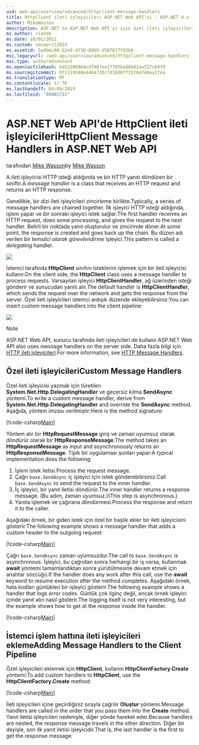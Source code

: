 ```yaml
---
uid: web-api/overview/advanced/httpclient-message-handlers
title: HttpClient ileti işleyicileri ASP.NET Web API'si - ASP.NET 4.x
author: MikeWasson
description: ASP.NET'te ASP.NET Web API'si için özel ileti işleyicileri 4.x
ms.author: riande
ms.date: 10/01/2012
ms.custom: seoapril2019
ms.assetid: 5a4b6c80-b2e9-4710-8969-d5076f7f82b8
msc.legacyurl: /web-api/overview/advanced/httpclient-message-handlers
msc.type: authoredcontent
ms.openlocfilehash: bd52396064cd7007ee17705ba86b02aaf27cb4f0
ms.sourcegitcommit: 0f1119340e4464720cfd16d0ff15764746ea1fea
ms.translationtype: MT
ms.contentlocale: tr-TR
ms.lasthandoff: 04/09/2019
ms.locfileid: "59401731"
---
```

# <a name="httpclient-message-handlers-in-aspnet-web-api"></a><span data-ttu-id="842b7-103">ASP.NET Web API'de HttpClient ileti işleyicileri</span><span class="sxs-lookup"><span data-stu-id="842b7-103">HttpClient Message Handlers in ASP.NET Web API</span></span>

<span data-ttu-id="842b7-104">tarafından [Mike Wasson](https://github.com/MikeWasson)</span><span class="sxs-lookup"><span data-stu-id="842b7-104">by [Mike Wasson](https://github.com/MikeWasson)</span></span>

<span data-ttu-id="842b7-105">A *ileti işleyicisi* HTTP isteği aldığında ve bir HTTP yanıtı döndüren bir sınıftır.</span><span class="sxs-lookup"><span data-stu-id="842b7-105">A *message handler* is a class that receives an HTTP request and returns an HTTP response.</span></span>

<span data-ttu-id="842b7-106">Genellikle, bir dizi ileti işleyicileri zincirleme birlikte.</span><span class="sxs-lookup"><span data-stu-id="842b7-106">Typically, a series of message handlers are chained together.</span></span> <span data-ttu-id="842b7-107">İlk işleyici HTTP isteği aldığında, işlem yapar ve bir sonraki işleyici istek sağlar.</span><span class="sxs-lookup"><span data-stu-id="842b7-107">The first handler receives an HTTP request, does some processing, and gives the request to the next handler.</span></span> <span data-ttu-id="842b7-108">Belirli bir noktada yanıt oluşturulur ve zincirinde döner.</span><span class="sxs-lookup"><span data-stu-id="842b7-108">At some point, the response is created and goes back up the chain.</span></span> <span data-ttu-id="842b7-109">Bu düzen adı verilen bir *temsilci olarak görevlendirme* işleyici.</span><span class="sxs-lookup"><span data-stu-id="842b7-109">This pattern is called a *delegating* handler.</span></span>

![](httpclient-message-handlers/_static/image1.png)

<span data-ttu-id="842b7-110">İstemci tarafında **HttpClient** sınıfını isteklerini işlemek için bir ileti işleyicisi kullanır.</span><span class="sxs-lookup"><span data-stu-id="842b7-110">On the client side, the **HttpClient** class uses a message handler to process requests.</span></span> <span data-ttu-id="842b7-111">Varsayılan işleyici **HttpClientHandler**, ağ üzerinden isteği gönderir ve sunucudan yanıtı alır.</span><span class="sxs-lookup"><span data-stu-id="842b7-111">The default handler is **HttpClientHandler**, which sends the request over the network and gets the response from the server.</span></span> <span data-ttu-id="842b7-112">Özel ileti işleyicileri istemci ardışık düzende ekleyebilirsiniz:</span><span class="sxs-lookup"><span data-stu-id="842b7-112">You can insert custom message handlers into the client pipeline:</span></span>

![](httpclient-message-handlers/_static/image2.png)

> [!NOTE]
> <span data-ttu-id="842b7-113">ASP.NET Web API, sunucu tarafında ileti işleyicileri de kullanır.</span><span class="sxs-lookup"><span data-stu-id="842b7-113">ASP.NET Web API also uses message handlers on the server side.</span></span> <span data-ttu-id="842b7-114">Daha fazla bilgi için [HTTP ileti işleyicileri](http-message-handlers.md).</span><span class="sxs-lookup"><span data-stu-id="842b7-114">For more information, see [HTTP Message Handlers](http-message-handlers.md).</span></span>


## <a name="custom-message-handlers"></a><span data-ttu-id="842b7-115">Özel ileti işleyicileri</span><span class="sxs-lookup"><span data-stu-id="842b7-115">Custom Message Handlers</span></span>

<span data-ttu-id="842b7-116">Özel ileti işleyicisi yazmak için türetilen **System.Net.Http.DelegatingHandler** ve geçersiz kılma **SendAsync** yöntemi.</span><span class="sxs-lookup"><span data-stu-id="842b7-116">To write a custom message handler, derive from **System.Net.Http.DelegatingHandler** and override the **SendAsync** method.</span></span> <span data-ttu-id="842b7-117">Aşağıda, yöntem imzası verilmiştir:</span><span class="sxs-lookup"><span data-stu-id="842b7-117">Here is the method signature:</span></span>

[!code-csharp[Main](httpclient-message-handlers/samples/sample1.cs)]

<span data-ttu-id="842b7-118">Yöntem alır bir **HttpRequestMessage** giriş ve zaman uyumsuz olarak döndürür olarak bir **HttpResponseMessage**.</span><span class="sxs-lookup"><span data-stu-id="842b7-118">The method takes an **HttpRequestMessage** as input and asynchronously returns an **HttpResponseMessage**.</span></span> <span data-ttu-id="842b7-119">Tipik bir uygulaması şunları yapar:</span><span class="sxs-lookup"><span data-stu-id="842b7-119">A typical implementation does the following:</span></span>

1. <span data-ttu-id="842b7-120">İşlem istek iletisi.</span><span class="sxs-lookup"><span data-stu-id="842b7-120">Process the request message.</span></span>
2. <span data-ttu-id="842b7-121">Çağrı `base.SendAsync` iç işleyici için istek gönderebilirsiniz.</span><span class="sxs-lookup"><span data-stu-id="842b7-121">Call `base.SendAsync` to send the request to the inner handler.</span></span>
3. <span data-ttu-id="842b7-122">İç işleyici, bir yanıt iletisi döndürür.</span><span class="sxs-lookup"><span data-stu-id="842b7-122">The inner handler returns a response message.</span></span> <span data-ttu-id="842b7-123">(Bu adım, zaman uyumsuz.)</span><span class="sxs-lookup"><span data-stu-id="842b7-123">(This step is asynchronous.)</span></span>
4. <span data-ttu-id="842b7-124">Yanıta işlemek ve çağırana döndürmesi.</span><span class="sxs-lookup"><span data-stu-id="842b7-124">Process the response and return it to the caller.</span></span>

<span data-ttu-id="842b7-125">Aşağıdaki örnek, bir giden istek için özel bir başlık ekler bir ileti işleyicisini gösterir:</span><span class="sxs-lookup"><span data-stu-id="842b7-125">The following example shows a message handler that adds a custom header to the outgoing request:</span></span>

[!code-csharp[Main](httpclient-message-handlers/samples/sample2.cs)]

<span data-ttu-id="842b7-126">Çağrı `base.SendAsync` zaman uyumsuzdur.</span><span class="sxs-lookup"><span data-stu-id="842b7-126">The call to `base.SendAsync` is asynchronous.</span></span> <span data-ttu-id="842b7-127">İşleyici, bu çağrıdan sonra herhangi bir iş varsa, kullanmak **await** yöntemi tamamlandıktan sonra yürütülmesine devam etmek için anahtar sözcüğü.</span><span class="sxs-lookup"><span data-stu-id="842b7-127">If the handler does any work after this call, use the **await** keyword to resume execution after the method completes.</span></span> <span data-ttu-id="842b7-128">Aşağıdaki örnek, hata kodları günlükleri bir işleyici gösterir.</span><span class="sxs-lookup"><span data-stu-id="842b7-128">The following example shows a handler that logs error codes.</span></span> <span data-ttu-id="842b7-129">Günlük çok ilginç değil, ancak örnek işleyici içinde yanıt alın nasıl gösterir.</span><span class="sxs-lookup"><span data-stu-id="842b7-129">The logging itself is not very interesting, but the example shows how to get at the response inside the handler.</span></span>

[!code-csharp[Main](httpclient-message-handlers/samples/sample3.cs?highlight=10,13)]

## <a name="adding-message-handlers-to-the-client-pipeline"></a><span data-ttu-id="842b7-130">İstemci işlem hattına ileti işleyicileri ekleme</span><span class="sxs-lookup"><span data-stu-id="842b7-130">Adding Message Handlers to the Client Pipeline</span></span>

<span data-ttu-id="842b7-131">Özel işleyicileri eklemek için **HttpClient**, kullanın **HttpClientFactory.Create** yöntemi:</span><span class="sxs-lookup"><span data-stu-id="842b7-131">To add custom handlers to **HttpClient**, use the **HttpClientFactory.Create** method:</span></span>

[!code-csharp[Main](httpclient-message-handlers/samples/sample4.cs)]

<span data-ttu-id="842b7-132">İleti işleyicileri içine geçirdiğiniz sırayla çağrılır **Oluştur** yöntemi.</span><span class="sxs-lookup"><span data-stu-id="842b7-132">Message handlers are called in the order that you pass them into the **Create** method.</span></span> <span data-ttu-id="842b7-133">Yanıt iletisi işleyicileri nedeniyle, diğer yönde hareket eder.</span><span class="sxs-lookup"><span data-stu-id="842b7-133">Because handlers are nested, the response message travels in the other direction.</span></span> <span data-ttu-id="842b7-134">Diğer bir deyişle, son ilk yanıt iletisi işleyicidir.</span><span class="sxs-lookup"><span data-stu-id="842b7-134">That is, the last handler is the first to get the response message.</span></span>
